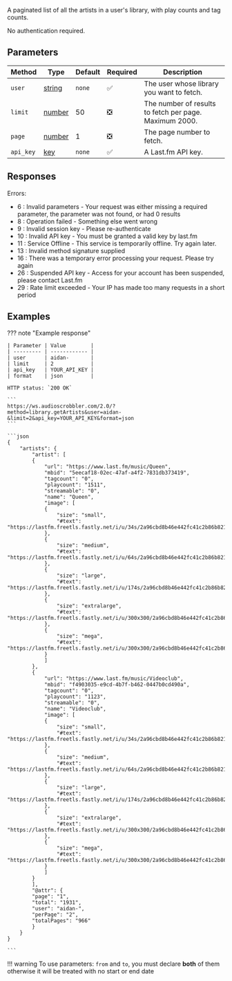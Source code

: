 A paginated list of all the artists in a user's library, with play counts and tag counts.

No authentication required.

## Parameters
| Method | Type | Default | Required | Description 
| ------ | ---- | ------- | -------- | -----------
| `user` | [string][string] | `none` | :white_check_mark: | The user whose library you want to fetch.
| `limit` | [number][number] | 50  | :negative_squared_cross_mark: | The number of results to fetch per page. Maximum 2000.
| `page` | [number][number] | 1 | :negative_squared_cross_mark: | The page number to fetch.
| `api_key` | [key][key] | `none` | :white_check_mark: | A Last.fm API key.

## Responses
Errors:

- 6 : Invalid parameters - Your request was either missing a required parameter, the parameter was not found, or had 0 results
- 8 : Operation failed - Something else went wrong  
- 9 : Invalid session key - Please re-authenticate  
- 10 : Invalid API key - You must be granted a valid key by last.fm  
- 11 : Service Offline - This service is temporarily offline. Try again later.  
- 13 : Invalid method signature supplied  
- 16 : There was a temporary error processing your request. Please try again  
- 26 : Suspended API key - Access for your account has been suspended, please contact Last.fm  
- 29 : Rate limit exceeded - Your IP has made too many requests in a short period  

## Examples
??? note "Example response"

    | Parameter | Value        |
    | --------- | ------------ |
    | user      | aidan-       |
    | limit     | 2            |
    | api_key   | YOUR_API_KEY |
    | format    | json         |

    HTTP status: `200 OK`

    ```
    https://ws.audioscrobbler.com/2.0/?method=library.getArtists&user=aidan-&limit=2&api_key=YOUR_API_KEY&format=json
    ```

    ```json
    {
        "artists": {
            "artist": [
            {
                "url": "https://www.last.fm/music/Queen",
                "mbid": "5eecaf18-02ec-47af-a4f2-7831db373419",
                "tagcount": "0",
                "playcount": "1511",
                "streamable": "0",
                "name": "Queen",
                "image": [
                {
                    "size": "small",
                    "#text": "https://lastfm.freetls.fastly.net/i/u/34s/2a96cbd8b46e442fc41c2b86b821562f.png"
                },
                {
                    "size": "medium",
                    "#text": "https://lastfm.freetls.fastly.net/i/u/64s/2a96cbd8b46e442fc41c2b86b821562f.png"
                },
                {
                    "size": "large",
                    "#text": "https://lastfm.freetls.fastly.net/i/u/174s/2a96cbd8b46e442fc41c2b86b821562f.png"
                },
                {
                    "size": "extralarge",
                    "#text": "https://lastfm.freetls.fastly.net/i/u/300x300/2a96cbd8b46e442fc41c2b86b821562f.png"
                },
                {
                    "size": "mega",
                    "#text": "https://lastfm.freetls.fastly.net/i/u/300x300/2a96cbd8b46e442fc41c2b86b821562f.png"
                }
                ]
            },
            {
                "url": "https://www.last.fm/music/Videoclub",
                "mbid": "f4903035-e9cd-4b7f-b462-0447b0cd490a",
                "tagcount": "0",
                "playcount": "1123",
                "streamable": "0",
                "name": "Videoclub",
                "image": [
                {
                    "size": "small",
                    "#text": "https://lastfm.freetls.fastly.net/i/u/34s/2a96cbd8b46e442fc41c2b86b821562f.png"
                },
                {
                    "size": "medium",
                    "#text": "https://lastfm.freetls.fastly.net/i/u/64s/2a96cbd8b46e442fc41c2b86b821562f.png"
                },
                {
                    "size": "large",
                    "#text": "https://lastfm.freetls.fastly.net/i/u/174s/2a96cbd8b46e442fc41c2b86b821562f.png"
                },
                {
                    "size": "extralarge",
                    "#text": "https://lastfm.freetls.fastly.net/i/u/300x300/2a96cbd8b46e442fc41c2b86b821562f.png"
                },
                {
                    "size": "mega",
                    "#text": "https://lastfm.freetls.fastly.net/i/u/300x300/2a96cbd8b46e442fc41c2b86b821562f.png"
                }
                ]
            }
            ],
            "@attr": {
            "page": "1",
            "total": "1931",
            "user": "aidan-",
            "perPage": "2",
            "totalPages": "966"
            }
        }
    }
    
    ```

!!! warning
    To use parameters: `from` and `to`, you must declare **both** of them otherwise it will be treated with no start or end date

[string]: https://developer.mozilla.org/en-US/docs/Web/JavaScript/Reference/Global_Objects/String
[number]: https://developer.mozilla.org/en-US/docs/Web/JavaScript/Reference/Global_Objects/Number
[key]: https://www.last.fm/api/account/create